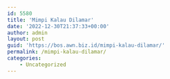 ```yaml
---
id: 5580
title: 'Mimpi Kalau Dilamar'
date: '2022-12-30T21:37:33+00:00'
author: admin
layout: post
guid: 'https://bos.awn.biz.id/mimpi-kalau-dilamar/'
permalink: /mimpi-kalau-dilamar/
categories:
    - Uncategorized
---
```


